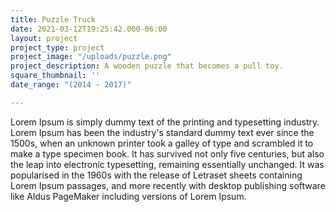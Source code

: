 ```yaml
---
title: Puzzle Truck
date: 2021-03-12T19:25:42.000-06:00
layout: project
project_type: project
project_image: "/uploads/puzzle.png"
project_description: A wooden puzzle that becomes a pull toy.
square_thumbnail: ''
date_range: "(2014 - 2017)"

---
```


 Lorem Ipsum is simply dummy text of the printing and typesetting industry. Lorem Ipsum has been the industry's standard dummy text ever since the 1500s, when an unknown printer took a galley of type and scrambled it to make a type specimen book. It has survived not only five centuries, but also the leap into electronic typesetting, remaining essentially unchanged. It was popularised in the 1960s with the release of Letraset sheets containing Lorem Ipsum passages, and more recently with desktop publishing software like Aldus PageMaker including versions of Lorem Ipsum.